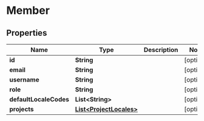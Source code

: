 

# Member

## Properties

Name | Type | Description | Notes
------------ | ------------- | ------------- | -------------
**id** | **String** |  |  [optional]
**email** | **String** |  |  [optional]
**username** | **String** |  |  [optional]
**role** | **String** |  |  [optional]
**defaultLocaleCodes** | **List&lt;String&gt;** |  |  [optional]
**projects** | [**List&lt;ProjectLocales&gt;**](ProjectLocales.md) |  |  [optional]



